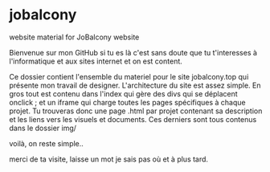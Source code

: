 # jobalcony
website material for JoBalcony website

Bienvenue sur mon GitHub
si tu es là c'est sans doute que tu t'interesses à l'informatique et aux sites internet et on est content.

Ce dossier contient l'ensemble du materiel pour le site jobalcony.top qui présente mon travail de designer.
L'architecture du site est assez simple.
En gros tout est contenu dans l'index qui gère des divs qui se déplacent onclick ; et un iframe qui charge toutes les pages spécifiques à chaque projet.
Tu trouveras donc une page .html par projet contenant sa description et les liens vers les visuels et documents.
Ces derniers sont tous contenus dans le dossier img/

voilà, on reste simple..

merci de ta visite, laisse un mot je sais pas où et à plus tard.
